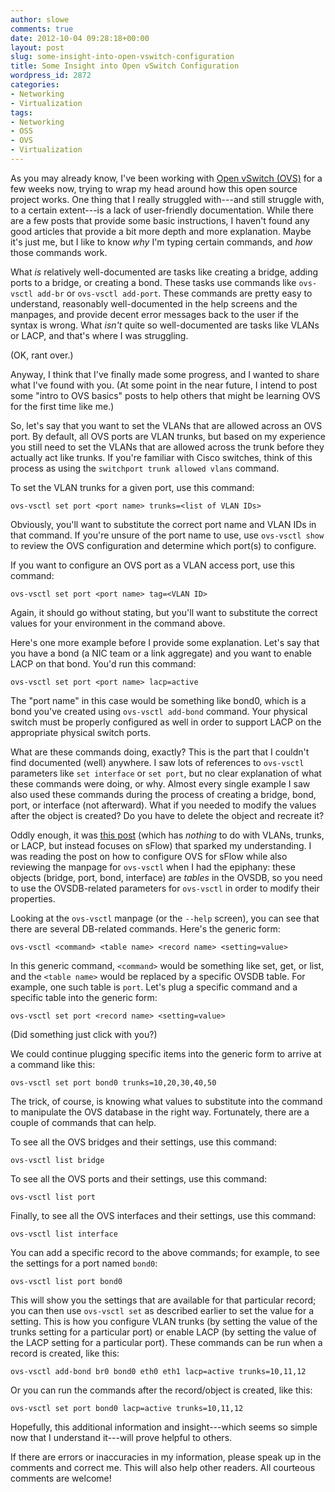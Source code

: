 ```yaml
---
author: slowe
comments: true
date: 2012-10-04 09:28:18+00:00
layout: post
slug: some-insight-into-open-vswitch-configuration
title: Some Insight into Open vSwitch Configuration
wordpress_id: 2872
categories:
- Networking
- Virtualization
tags:
- Networking
- OSS
- OVS
- Virtualization
---
```


As you may already know, I've been working with [Open vSwitch (OVS)](http://openvswitch.org/) for a few weeks now, trying to wrap my head around how this open source project works. One thing that I really struggled with---and still struggle with, to a certain extent---is a lack of user-friendly documentation. While there are a few posts that provide some basic instructions, I haven't found any good articles that provide a bit more depth and more explanation. Maybe it's just me, but I like to know _why_ I'm typing certain commands, and _how_ those commands work.

What _is_ relatively well-documented are tasks like creating a bridge, adding ports to a bridge, or creating a bond. These tasks use commands like `ovs-vsctl add-br` or `ovs-vsctl add-port`. These commands are pretty easy to understand, reasonably well-documented in the help screens and the manpages, and provide decent error messages back to the user if the syntax is wrong. What _isn't_ quite so well-documented are tasks like VLANs or LACP, and that's where I was struggling.

(OK, rant over.)

Anyway, I think that I've finally made some progress, and I wanted to share what I've found with you. (At some point in the near future, I intend to post some "intro to OVS basics" posts to help others that might be learning OVS for the first time like me.)

So, let's say that you want to set the VLANs that are allowed across an OVS port. By default, all OVS ports are VLAN trunks, but based on my experience you still need to set the VLANs that are allowed across the trunk before they actually act like trunks. If you're familiar with Cisco switches, think of this process as using the `switchport trunk allowed vlans` command.

To set the VLAN trunks for a given port, use this command:

    ovs-vsctl set port <port name> trunks=<list of VLAN IDs>

Obviously, you'll want to substitute the correct port name and VLAN IDs in that command. If you're unsure of the port name to use, use `ovs-vsctl show` to review the OVS configuration and determine which port(s) to configure.

If you want to configure an OVS port as a VLAN access port, use this command:

    ovs-vsctl set port <port name> tag=<VLAN ID>

Again, it should go without stating, but you'll want to substitute the correct values for your environment in the command above.

Here's one more example before I provide some explanation. Let's say that you have a bond (a NIC team or a link aggregate) and you want to enable LACP on that bond. You'd run this command:

    ovs-vsctl set port <port name> lacp=active

The "port name" in this case would be something like bond0, which is a bond you've created using `ovs-vsctl add-bond` command. Your physical switch must be properly configured as well in order to support LACP on the appropriate physical switch ports.

What are these commands doing, exactly? This is the part that I couldn't find documented (well) anywhere. I saw lots of references to `ovs-vsctl` parameters like `set interface` or `set port`, but no clear explanation of what these commands were doing, or why. Almost every single example I saw also used these commands during the process of creating a bridge, bond, port, or interface (not afterward). What if you needed to modify the values after the object is created? Do you have to delete the object and recreate it?

Oddly enough, it was [this post](http://blog.sflow.com/2010/05/configuring-open-vswitch.html) (which has _nothing_ to do with VLANs, trunks, or LACP, but instead focuses on sFlow) that sparked my understanding. I was reading the post on how to configure OVS for sFlow while also reviewing the manpage for `ovs-vsctl` when I had the epiphany: these objects (bridge, port, bond, interface) are _tables_ in the OVSDB, so you need to use the OVSDB-related parameters for `ovs-vsctl` in order to modify their properties.

Looking at the `ovs-vsctl` manpage (or the `--help` screen), you can see that there are several DB-related commands. Here's the generic form:

    ovs-vsctl <command> <table name> <record name> <setting=value>

In this generic command, `<command>` would be something like set, get, or list, and the `<table name>` would be replaced by a specific OVSDB table. For example, one such table is `port`. Let's plug a specific command and a specific table into the generic form:

    ovs-vsctl set port <record name> <setting=value>

(Did something just click with you?)

We could continue plugging specific items into the generic form to arrive at a command like this:

    ovs-vsctl set port bond0 trunks=10,20,30,40,50

The trick, of course, is knowing what values to substitute into the command to manipulate the OVS database in the right way. Fortunately, there are a couple of commands that can help.

To see all the OVS bridges and their settings, use this command:

    ovs-vsctl list bridge

To see all the OVS ports and their settings, use this command:

    ovs-vsctl list port

Finally, to see all the OVS interfaces and their settings, use this command:

    ovs-vsctl list interface

You can add a specific record to the above commands; for example, to see the settings for a port named `bond0`:

    ovs-vsctl list port bond0

This will show you the settings that are available for that particular record; you can then use `ovs-vsctl set` as described earlier to set the value for a setting. This is how you configure VLAN trunks (by setting the value of the trunks setting for a particular port) or enable LACP (by setting the value of the LACP setting for a particular port). These commands can be run when a record is created, like this:

    ovs-vsctl add-bond br0 bond0 eth0 eth1 lacp=active trunks=10,11,12

Or you can run the commands after the record/object is created, like this:

    ovs-vsctl set port bond0 lacp=active trunks=10,11,12

Hopefully, this additional information and insight---which seems so simple now that I understand it---will prove helpful to others.

If there are errors or inaccuracies in my information, please speak up in the comments and correct me. This will also help other readers. All courteous comments are welcome!
